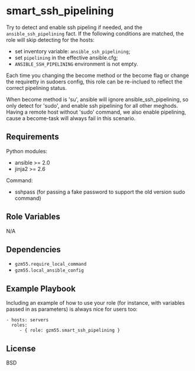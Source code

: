 smart_ssh_pipelining
=========

Try to detect and enable ssh pipeling if needed, and the `ansible_ssh_pipelining` fact.
If the following conditions are matched, the role will skip detecting for the hosts:
- set inventory variable: `ansible_ssh_pipelining`;
- set `pipelining` in the effective ansible.cfg;
- `ANSIBLE_SSH_PIPELINING` environment is not empty.

Each time you changing the become method or the become flag or change the requiretty in sudoers config,
this role can be re-inclued to reflect the correct pipelining status.

When become method is 'su', ansible will ignore ansible_ssh_pipelining, so only detect for 'sudo',
and enable ssh pipelining for all other meghods. Having a remote host without 'sudo' command,
we also enable pipelining, cause a become-task will always fail in this scenario.


Requirements
------------

Python modules:
- ansible >= 2.0
- jinja2 >= 2.6

Command:
- sshpass (for passing a fake password to support the old version sudo command)

Role Variables
--------------

N/A

Dependencies
------------

- `gzm55.require_local_command`
- `gzm55.local_ansible_config`

Example Playbook
----------------

Including an example of how to use your role (for instance, with variables passed in as parameters) is always nice for users too:

    - hosts: servers
      roles:
         - { role: gzm55.smart_ssh_pipelining }

License
-------

BSD
